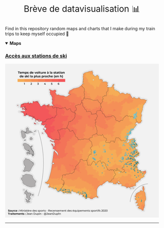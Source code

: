 <h1 style="font-weight:normal" align="center">

Brève de datavisualisation 📊

</h1>

Find in this repository random maps and charts that I make during my train trips to keep myself occupied 🚄

<details open>

<summary><b>Maps</b></summary>

### [Accès aux stations de ski](/Stations%20Ski/)

![ski](/Stations%20Ski/Figures/duree_trajet.png)

------------------------------------------------------------------------

</details>
